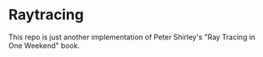 # Raytracing

This repo is just another implementation of Peter Shirley's "Ray Tracing in One Weekend" book.
